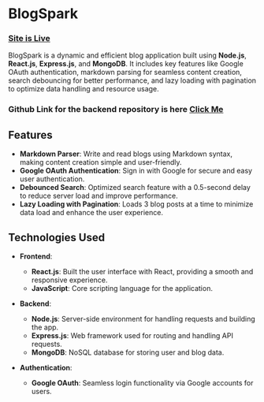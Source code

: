 # BlogSpark 
### [Site is Live](https://blogspark-anuragk24.vercel.app/)

BlogSpark is a dynamic and efficient blog application built using **Node.js**, **React.js**, **Express.js**, and **MongoDB**. It includes key features like Google OAuth authentication, markdown parsing for seamless content creation, search debouncing for better performance, and lazy loading with pagination to optimize data handling and resource usage.

### Github Link for the backend repository is here [Click Me](https://github.com/anuragK-24/Blog_Backend)

## Features

- **Markdown Parser**: Write and read blogs using Markdown syntax, making content creation simple and user-friendly.
- **Google OAuth Authentication**: Sign in with Google for secure and easy user authentication.
- **Debounced Search**: Optimized search feature with a 0.5-second delay to reduce server load and improve performance.
- **Lazy Loading with Pagination**: Loads 3 blog posts at a time to minimize data load and enhance the user experience.

## Technologies Used

- **Frontend**:
  - **React.js**: Built the user interface with React, providing a smooth and responsive experience.
  - **JavaScript**: Core scripting language for the application.

- **Backend**:
  - **Node.js**: Server-side environment for handling requests and building the app.
  - **Express.js**: Web framework used for routing and handling API requests.
  - **MongoDB**: NoSQL database for storing user and blog data.

- **Authentication**:
  - **Google OAuth**: Seamless login functionality via Google accounts for users.
